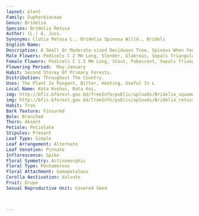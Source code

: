 ```yaml
---
layout: plant
Family: Euphorbiaceae
Genus: Bridelia
Species: Bridelia Retusa
Author: (L.) A. Juss.
Synonyms: Clutia Retusa L., Bridelia Spinosa Willd., Brideli
English Name: 
Description: A Small Or Moderate-sized Deciduous Tree, Spinous When Young, Bark Grey, Young Twigs Fulvous-tomentose, Later Glabrescent. Leaves 7.5-15 Ã— 3.8-6.3 Cm, Rigidly Coriaceous, Elliptic-oblong, Obtuse, Subacute Or Rounded At The Apex, Usually Rounded At The Base, Entire Or Slightly Crenulate, Bright Green, Glabrous Above, Glaucous And Usually Finely Tomentose Beneath, Main Nerves Prominent, Straight, 15-25 Pairs With Finely Reticulate Venation Between, Petioles 8-12 Mm Long, Stipules Ovate-lanceolate, Usually Oblique At The Base, Deciduous. Flowers Arranged In Axillary Fascicles, On Leafless Terminal And Supra-axillary Spikes, The Fascicles Either Unisexual Or Bisexual, Axes Densely Puberulous, Pedicellate, Bracts Small, Acute.
Male Flowers: Pedicels C 2 Mm Long, Slender, Glabrous, Sepals Triangular, C 1.5 Mm Long, Glabrous, Petals Flabelliform, 1 Mm Long, Disk Of Male Flowers Thick And Pulpy, Staminal Column 1 Mm Long, Pistillode Bifid, C 0.5 Mm Long.
Female Flowers: Pedicels C 1.5 Mm Long, Stout, Pubescent, Sepals Triangular, Lanceolate, C 2 Mm Long, Sparingly Pubescent Outside The Base, Otherwise Glabrous, Petals Oblanceolate, 1.5 Mm Long, Outer Disk Annular, Undulate, Toothed, Enclosing The Ovary, Ovary Subglobose, C 1 Mm Across, Glabrous, Styles 2, Bifid, C 1 Mm Long. Fruit A Drupe, 7-9 Mm Across, Fleshy, Black, Pyrenes 2, Furrowed. Seed Solitary, Cotyledons Retuse.
Flowering Period:  May-January
Habit: Second Storey Of Primary Forests.
Distribution: Throughout The Country.
Uses: The Plant Is Pungent, Bitter, Heating, Useful In L
Local Name: Kata Kushui, Kata Koi, 
img: http://bfis.bforest.gov.bd/TreeInfo/public/uploads/Bridelia_squamosa.jpg
img: http://bfis.bforest.gov.bd/TreeInfo/public/uploads/Bridelia_retusa.jpg
Habit: Tree
Bark Texture: Fissured
Bole: Branched
Thorn: Absent
Petiole: Petiolate
Stipules: Present
Leaf Type: Simple
Leaf Arrangement: Alternate
Leaf Venation: Pinnate
Inflorescence: Spike
Floral Symmetry: Actinomorphic
Floral Type: Pentamerous
Floral Attachment: Gamopetalous
Corolla Aestivation: Valvate
Fruit: Drupe
Sexual Reproductive Unit: Covered Seed



---
```


